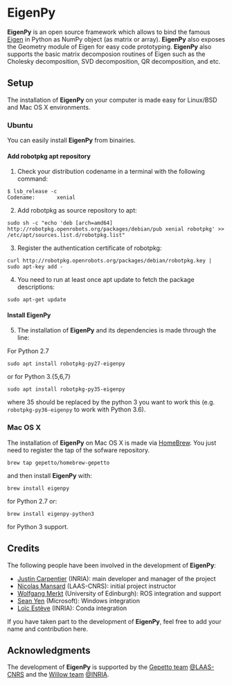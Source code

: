 EigenPy
======

**EigenPy** is an open source framework which allows to bind the famous [Eigen](http://eigen.tuxfamily.org) in Python as NumPy object (as matrix or array).
**EigenPy** also exposes the Geometry module of Eigen for easy code prototyping.
**EigenPy** also supports the basic matrix decomposion routines of Eigen such as the Cholesky decomposition, SVD decomposition, QR decomposition, and etc.

## Setup

The installation of **EigenPy** on your computer is made easy for Linux/BSD and Mac OS X environments.

### Ubuntu

You can easily install **EigenPy** from binairies.

#### Add robotpkg apt repository

1. Check your distribution codename in a terminal with the following command:
```
$ lsb_release -c
Codename:       xenial
```
2. Add robotpkg as source repository to apt:
```
sudo sh -c "echo 'deb [arch=amd64] http://robotpkg.openrobots.org/packages/debian/pub xenial robotpkg' >> /etc/apt/sources.list.d/robotpkg.list"
```
3. Register the authentication certificate of robotpkg:
```
curl http://robotpkg.openrobots.org/packages/debian/robotpkg.key | sudo apt-key add -
```
4. You need to run at least once apt update to fetch the package descriptions:
```
sudo apt-get update
```
#### Install EigenPy
5. The installation of **EigenPy** and its dependencies is made through the line:

For Python 2.7
```
sudo apt install robotpkg-py27-eigenpy
```
or for Python 3.{5,6,7}
```
sudo apt install robotpkg-py35-eigenpy
```
where 35 should be replaced by the python 3 you want to work this (e.g. `robotpkg-py36-eigenpy` to work with Python 3.6).

### Mac OS X

The installation of **EigenPy** on Mac OS X is made via [HomeBrew](https://brew.sh/). 
You just need to register the tap of the sofware repository.

```
brew tap gepetto/homebrew-gepetto
```
and then install **EigenPy** with:
```
brew install eigenpy
```
for Python 2.7 or:
```
brew install eigenpy-python3
```
for Python 3 support.

## Credits

The following people have been involved in the development of **EigenPy**:

- [Justin Carpentier](https://jcarpent.github.io) (INRIA): main developer and manager of the project
- [Nicolas Mansard](http://projects.laas.fr/gepetto/index.php/Members/NicolasMansard) (LAAS-CNRS): initial project instructor
- [Wolfgang Merkt](http://www.wolfgangmerkt.com/) (University of Edinburgh): ROS integration and support
- [Sean Yen](https://www.linkedin.com/in/seanyentw) (Microsoft): Windows integration
- [Loïc Estève](https://github.com/lesteve) (INRIA): Conda integration

If you have taken part to the development of **EigenPy**, feel free to add your name and contribution here.

## Acknowledgments

The development of **EigenPy** is supported by the [Gepetto team](http://projects.laas.fr/gepetto/) [@LAAS-CNRS](http://www.laas.fr) and the [Willow team](https://www.di.ens.fr/willow/) [@INRIA](http://www.inria.fr).
